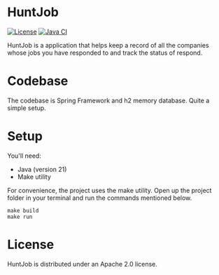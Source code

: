 # HuntJob

[![License](https://img.shields.io/badge/License-Apache_2.0-blue.svg)](https://opensource.org/licenses/Apache-2.0)
[![Java CI](https://github.com/hippy0/HuntJob/actions/workflows/java-ci.yml/badge.svg)](https://github.com/hippy0/HuntJob/actions/workflows/java-ci.yml)

HuntJob is a application that helps keep a record of all the companies whose jobs you have responded to and track the status of respond.

# Codebase

The codebase is Spring Framework and h2 memory database. Quite a simple setup.

# Setup

You'll need:
  <ul>
    <li>Java (version 21)</li>
    <li>Make utility</li>
  </ul>


For convenience, the project uses the make utility.
Open up the project folder in your terminal and run the commands mentioned below.


```
make build
make run
```
# License

HuntJob is distributed under an Apache 2.0 license.
